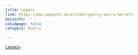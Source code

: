 ```yaml
---
title: Legacy
link: https://www.wepsert.de/artikel/poetry-moira-barrett
metainfo: ''
isSubpage: false
category: Poetry

---
```

[Legacy](https://www.wepsert.de/artikel/poetry-moira-barrett "Legacy")